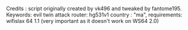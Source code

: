 Credits : script originally created by vk496 and tweaked by fantome195.
Keywords: evil twin attack
router: hg531v1 country : "ma", requirements: wifislax 64 1.1 (very important as it doesn't work on WS64 2.0)
